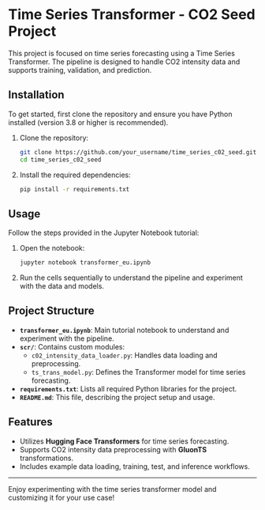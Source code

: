 # Time Series Transformer - CO2 Seed Project

This project is focused on time series forecasting using a Time Series Transformer. The pipeline is designed to handle CO2 intensity data and supports training, validation, and prediction.

## Installation

To get started, first clone the repository and ensure you have Python installed (version 3.8 or higher is recommended).

1. Clone the repository:
    ```bash
    git clone https://github.com/your_username/time_series_c02_seed.git
    cd time_series_c02_seed
    ```

2. Install the required dependencies:
    ```bash
    pip install -r requirements.txt
    ```

## Usage

Follow the steps provided in the Jupyter Notebook tutorial:

1. Open the notebook:
    ```bash
    jupyter notebook transformer_eu.ipynb
    ```
   
2. Run the cells sequentially to understand the pipeline and experiment with the data and models.

## Project Structure

- **`transformer_eu.ipynb`**: Main tutorial notebook to understand and experiment with the pipeline.
- **`scr/`**: Contains custom modules:
  - `c02_intensity_data_loader.py`: Handles data loading and preprocessing.
  - `ts_trans_model.py`: Defines the Transformer model for time series forecasting.
- **`requirements.txt`**: Lists all required Python libraries for the project.
- **`README.md`**: This file, describing the project setup and usage.

## Features

- Utilizes **Hugging Face Transformers** for time series forecasting.
- Supports CO2 intensity data preprocessing with **GluonTS** transformations.
- Includes example data loading, training, test, and inference workflows.

---

Enjoy experimenting with the time series transformer model and customizing it for your use case!
